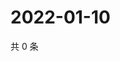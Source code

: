 # 2022-01-10

共 0 条

<!-- BEGIN WEIBO -->
<!-- 最后更新时间 Mon Jan 10 2022 14:12:04 GMT+0800 (China Standard Time) -->

<!-- END WEIBO -->
